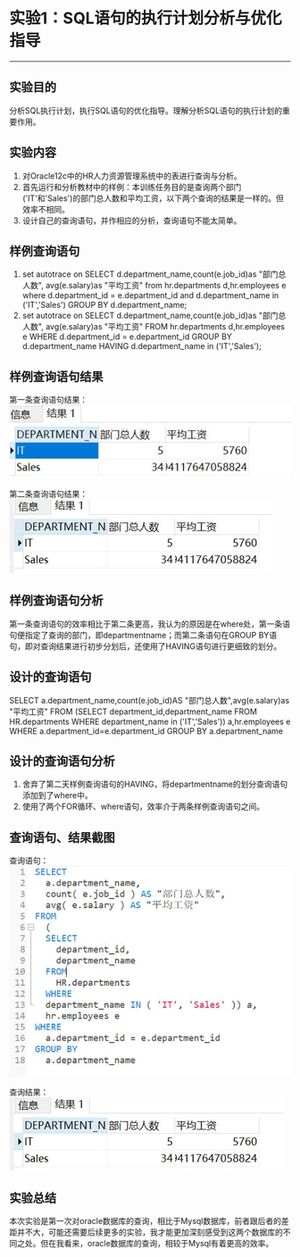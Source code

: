 # 实验1：SQL语句的执行计划分析与优化指导 #

----------

## 实验目的 ##

分析SQL执行计划，执行SQL语句的优化指导。理解分析SQL语句的执行计划的重要作用。

## 实验内容 ##

1. 对Oracle12c中的HR人力资源管理系统中的表进行查询与分析。
2. 首先运行和分析教材中的样例：本训练任务目的是查询两个部门('IT'和'Sales')的部门总人数和平均工资，以下两个查询的结果是一样的。但效率不相同。
3. 设计自己的查询语句，并作相应的分析，查询语句不能太简单。

## 样例查询语句 ##

1. set autotrace on SELECT d.department_name,count(e.job_id)as "部门总人数", avg(e.salary)as "平均工资" from hr.departments d,hr.employees e where d.department_id = e.department_id and d.department_name in ('IT','Sales') GROUP BY d.department_name;
2. set autotrace on SELECT d.department_name,count(e.job_id)as "部门总人数", avg(e.salary)as "平均工资" FROM hr.departments d,hr.employees e WHERE d.department_id = e.department_id GROUP BY d.department_name HAVING d.department_name in ('IT','Sales');

## 样例查询语句结果 ##

第一条查询语句结果：
![avatar](./example1.jpg)

第二条查询语句结果：
![avatar](./example2.jpg)

## 样例查询语句分析 ##

第一条查询语句的效率相比于第二条更高，我认为的原因是在where处，第一条语句便指定了查询的部门，即departmentname；而第二条语句在GROUP BY语句，即对查询结果进行初步分划后，还使用了HAVING语句进行更细致的划分。

## 设计的查询语句 ##

SELECT a.department_name,count(e.job_id)AS "部门总人数",avg(e.salary)as "平均工资" FROM (SELECT department_id,department_name FROM HR.departments WHERE department_name in ('IT','Sales')) a,hr.employees e WHERE a.department_id=e.department_id GROUP BY a.department_name

## 设计的查询语句分析 ##

1. 舍弃了第二天样例查询语句的HAVING，将departmentname的划分查询语句添加到了where中。
2. 使用了两个FOR循环、where语句，效率介于两条样例查询语句之间。

## 查询语句、结果截图 ##

查询语句：![avatar](./create1.jpg)

查询结果：![avatar](./result1.jpg)

## 实验总结 ##

本次实验是第一次对oracle数据库的查询，相比于Mysql数据库，前者跟后者的差距并不大，可能还需要后续更多的实验，我才能更加深刻感受到这两个数据库的不同之处。但在我看来，oracle数据库的查询，相较于Mysql有着更高的效率。
